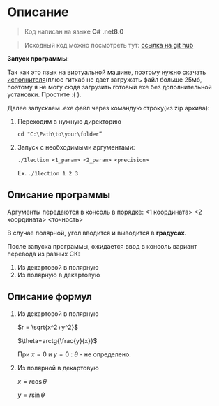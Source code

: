 # Описание

> Код написан на языке **C# .net8.0**
> 

> Исходный код можно посмотреть тут: [ссылка на git hub](https://github.com/hizu77/C-Test)
> 

**Запуск программы**:

Так как это язык на виртуальной машине, поэтому нужно скачать [исполнителя](https://dotnet.microsoft.com/ru-ru/download/dotnet/8.0)(плюс гитхаб не дает загружать файл больше 25мб, поэтому я не могу сюда загрузить готовый exe без дополнительной установки. Простите :( ).

Далее запускаем .exe файл через командую строку(из zip архива):

1. Переходим в нужную директорию
    
     `cd "C:\Path\to\your\folder”`
    
2. Запуск с необходимыми аргументами:
    
    `./1lection <1_param> <2_param> <precision>`
    
    Ex. `./1lection 1 2 3`
    

## Описание программы

Аргументы передаются в консоль в порядке: <1 координата> <2 координата> <точность>

В случае полярной, угол вводится и выводится в **градусах**.

После запуска программы, ожидается ввод в консоль вариант перевода из разных СК: 

1. Из декартовой в полярную
2. Из полярную в декартовую

## Описание формул

1. Из декартовой в полярную
    
    $r = \sqrt{x^2+y^2}$
    
    $\theta=arctg{\frac{y}{x}}$
    
    При $x = 0$ и $y=0$ : $\theta$ - не определено.
    
2. Из полярной в декартовую
    
    $x=r\cos \theta$
    
    $y=r\sin \theta$
